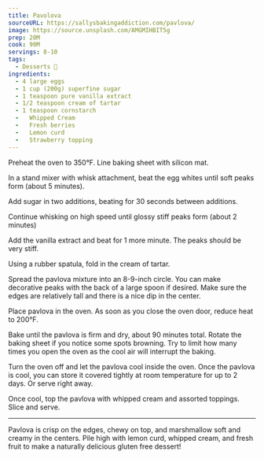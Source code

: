 ```yaml
---
title: Pavolova
sourceURL: https://sallysbakingaddiction.com/pavlova/
image: https://source.unsplash.com/AMGMIHBIT5g
prep: 20M
cook: 90M
servings: 8-10
tags:
  - Desserts 🍰
ingredients:
  - 4 large eggs
  - 1 cup (200g) superfine sugar
  - 1 teaspoon pure vanilla extract
  - 1/2 teaspoon cream of tartar
  - 1 teaspoon cornstarch
  -   Whipped Cream
  -   Fresh berries
  -   Lemon curd
  -   Strawberry topping
---
```


Preheat the oven to 350°F. Line baking sheet with silicon mat.

In a stand mixer with whisk attachment, beat the egg whites until soft peaks form (about 5 minutes).

Add sugar in two additions, beating for 30 seconds between additions.

Continue whisking on high speed until glossy stiff peaks form (about 2 minutes)

Add the vanilla extract and beat for 1 more minute. The peaks should be very stiff.

Using a rubber spatula, fold in the cream of tartar.

Spread the pavlova mixture into an 8-9-inch circle. You can make decorative peaks with the back of a large spoon if desired. Make sure the edges are relatively tall and there is a nice dip in the center.

Place pavlova in the oven. As soon as you close the oven door, reduce heat to 200°F. 

Bake until the pavlova is firm and dry, about 90 minutes total. Rotate the baking sheet if you notice some spots browning. Try to limit how many times you open the oven as the cool air will interrupt the baking.

Turn the oven off and let the pavlova cool inside the oven. Once the pavlova is cool, you can store it covered tightly at room temperature for up to 2 days. Or serve right away.

Once cool, top the pavlova with whipped cream and assorted toppings. Slice and serve.

*  *  *

Pavlova is crisp on the edges, chewy on top, and marshmallow soft and creamy in the centers. Pile high with lemon curd, whipped cream, and fresh fruit to make a naturally delicious gluten free dessert!
